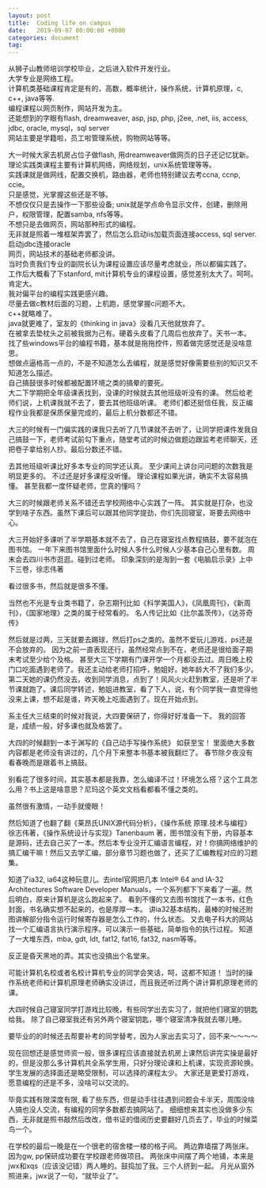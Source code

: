 ```yaml
---
layout: post
title:  Coding life on campus
date:   2019-09-07 00:00:00 +0800
categories: document
tag: 
---
```

 从狮子山教师培训学校毕业，之后进入软件开发行业。
</br>
 大学专业是网络工程。
</br>
 计算机类基础课程肯定是有的，高数，概率统计，操作系统，计算机原理，c, c++, java等等. 
 </br>
 编程课程以网页制作，网站开发为主。
</br>
 还能想到的字眼有flash, dreamweaver, asp, jsp, php, j2ee, .net, iis, access, jdbc, oracle, mysql，sql server
 </br>
 网站主要是学籍啦，员工啦管理系统，购物网站等等。

 大一时候大家去机房占位子做flash, 用dreamweaver做网页的日子还记忆犹新。
</br>
 理论实践类课程主要有计算机网络，网络规划，unix系统管理等等。
 </br>
 实践课就是做网线，配置交换机，路由器，老师也特别建议去考ccna, ccnp, ccie。
</br>
 只是感觉，光掌握这些还是不够。
 </br>
 不想仅仅只是去操作一下那些设备; unix就是学点命令显示文件，创建，删除用户，权限管理，配置samba, nfs等等。
 </br>
 不想只是去做网页，网站那种形式的编程。
 </br>
 无非就是照着一堆框架弄罢了，然后怎么启动iis加载页面连接access, sql server. 启动jdbc连接oracle
 </br>
 网页，网站技术的基础老师都没讲。
</br>
 当时负责我们专业的副院长认为课程设置应该尽量考虑就业，所以都偏实践了。
 </br>
 工作后大概看了下stanford, mit计算机专业的课程设置，感觉差别太大了。呵呵。肯定大。
</br>
 我对偏平台的编程实践更感兴趣。
 </br>
 尽量去做c教材后面的习题，上机跑，感觉掌握c问题不大。
 </br>
 c++就略难了。
 </br>
 java就更难了，室友的《thinking in java》没看几天他就放弃了。
 </br>
 在被拿去垫枕头之前被我据为己有。硬着头皮看了几周后也放弃了。天书一本。
 </br>
 找了些windows平台的编程书籍，基本就是拖拖控件，照着做完感觉还是没啥意思。
</br>
 想做点逼格高一点的，不是不知道怎么去编程，就是感觉好像需要些别的知识又不知道怎么描述。
</br>自己搞鼓很多时候都被配置环境之类的搞晕的要死。
</br>
大二下学期把全年级课表找到，没课的时候就去其他班级听没有的课。
然后给老师们说，上机课我就不去了，要去其他班级听课。
老师们都还挺信任我，反正编程作业我都是保质保量完成的，最后上机分数都还不错。

大三的时候有一门偏实践的课我只去听了几节课就不去听了，让同学把课件发我自己搞鼓一下，老师考试前勾下重点，随堂考试的时候边做题边跟监考老师聊天，还把卷子拿给别人抄。最后分数还不错。

去其他班级听课比好多本专业的同学还认真。
至少课间上讲台问问题的次数我是明显更多的。
不过还是好多课程没听懂。
理论课程如果光讲，确实不太容易搞懂。
甚至我都一度怀疑老师，您真的懂吗？

大三的时候跟老师关系不错还去学校网络中心实践了一阵。
其实就是打杂，也没学到啥子东西。虽然下课后可以跟其他同学提劲，你们先回寝室，哥要去网络中心。

大三开始好多课听了半学期基本就不去了，自己在寝室找点教程搞鼓，要不就泡在图书馆。
一年下来图书馆里面什么时候人多什么时候人少基本自己心里有数。
周末会去四川书市逛逛。碰到过老师。
印象深刻的是淘到一套《电脑启示录》上中下三卷，徐志伟著

看过很多书，然后就是很多不懂。

当然也不光是专业类书籍了，杂志期刊比如《科学美国人》，《凤凰周刊》，《新周刊》，《国家地理》之类的属于经常看的。
名人传记比如《比尔盖茨传》，《达芬奇传》

然后就是过两，三天就要去踢球，然后打ps之类的。虽然不爱玩儿游戏，ps还是不会放弃的。
因为之前一直表现还行，虽然经常点到不在，老师还是很给面子期末考试至少给个及格。
甚至大三下学期有门课开学一个月都没去过。周日晚上校门口吃面遇到老师了。我还主动给老师打招呼，勉姐好。她年龄大不了我们多少。
第二天她的课仍然没去。收到同学消息，点到了！风风火火赶到教室，还是听了半节课就跑了。课后同学转述，勉姐进教室，看了下人，说，有个同学我一直觉得他没来上课，想不起是谁，昨天晚上吃面遇到了。现在开始点到。

系主任大三结束的时候对我说，大四要保研了，你得好好准备一下。
我的回答是，成绩一般，好多课也就及格罢了。

大四的时候翻到一本于渊写的《自己动手写操作系统》
如获至宝！
里面绝大多数内容都是老师没有讲过的，几个月下来整本书基本被我翻烂了。
春节除夕夜没有看春晚而是跟着书上搞鼓。

别看花了很多时间，其实基本都是我靠，怎么编译不过！环境怎么搭？这个工具怎么用？书上这是啥意思？尼玛这个英文文档看都看不懂之类的。

虽然很有激情，一动手就傻眼！

然后知道了也翻了翻《莱昂氏UNIX源代码分析》，《操作系统 原理.技术与编程》徐志伟著，《操作系统设计与实现》Tanenbaum 著，图书馆没有下册，内容基本是源码，还去自己买了一本。然后本专业没开汇编语言编程，对！你搞网络维护的搞汇编干嘛！然后又去学汇编，部分章节习题也做了，还买了汇编教程对应的习题集。

知道了ia32, ia64这种玩意儿。去intel官网把几本 Intel® 64 and IA-32 Architectures Software Developer Manuals，一个系列都下下来看了一遍。然后明白，原来计算机是这么跑起来了。
看到不懂的又去图书馆找了一本书，红色封面，书名确实想不起来的，也是厚厚一本。
讲ia32基本结构，最棒的时候还附图讲解部分指令运行时候寄存器是怎么工作的，什么状态。
又去电子科大的网站找一个汇编语言执行演示程序。可以演示一些基础，简单指令的执行过程。
知道了一大堆东西，mba, gdt, ldt, fat12, fat16, fat32, nasm等等。

反正是昏天黑地的弄。其实也没搞出个名堂来。

可能计算机名校或者名校计算机专业的同学会笑话，呵，这都不知道！
当时的操作系统老师和计算机原理老师确实没讲过，而且我还听过两个讲计算机原理老师的课。

大四时候自己寝室同学打游戏比较晚，有些同学出去实习了，就把他们寝室的钥匙给我。
除了自己寝室我还有另外两个寝室钥匙，哪个寝室清净我就去哪儿睡。

要毕业的的时候还去帮要补考的同学替考，因为人家出去实习了，回不来～～～～

现在回想还是感觉师资一般，很多课程应该直接就去机房上课然后讲完实操是最好的，但是没那么多计算机共全系学生用，只好分理论课和上机课，实现资源轮换。
学生发展的选择面还是略受限制，可以选择的课程太少。
大家还是更爱打游戏，愿意编程的还是不多，没啥可以交流的。

毕竟实践有限深度有限, 看了些东西，但是动手往往遇到问题会卡半天，周围没啥人搞也没人交流，有编程的同学多数都去搞网站了。
细细想来其实也没做多少东西，无非就是照书敲然后改改，借书证的借阅历史要翻好几页去了，毕业的时候菜鸟一个。

在学校的最后一晚是在一个很老的宿舍楼一楼的格子间。
两边靠墙摆了两张床。因为gw, pp保研成功要在学校跟老师做项目。
两张床中间摆了两个地铺，本来是 jwx和xqs（应该没记错）两人睡的。鼓捣加了我。三个人挤到一起。
月光从窗外照进来，jwx说了一句，“就毕业了”。
